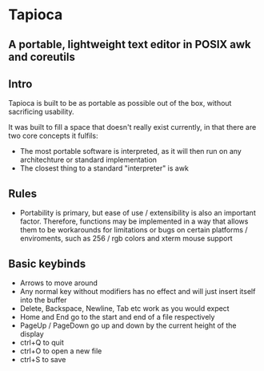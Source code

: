 # Tapioca
## A portable, lightweight text editor in POSIX awk and coreutils

## Intro
Tapioca is built to be as portable as possible out of the box, without sacrificing usability.

It was built to fill a space that doesn't really exist currently, in that there are two core concepts it fulfils:
 - The most portable software is interpreted, as it will then run on any architechture or standard implementation
 - The closest thing to a standard "interpreter" is awk  

## Rules
 - Portability is primary, but ease of use / extensibility is also an important factor. Therefore, functions may be implemented in a way that allows them to be workarounds for limitations or bugs on certain platforms / enviroments, such as 256 / rgb colors and xterm mouse support

## Basic keybinds
 - Arrows to move around
 - Any normal key without modifiers has no effect and will just insert itself into the buffer
 - Delete, Backspace, Newline, Tab etc work as you would expect
 - Home and End go to the start and end of a file respectively
 - PageUp / PageDown go up and down by the current height of the display
 - ctrl+Q to quit
 - ctrl+O to open a new file
 - ctrl+S to save
